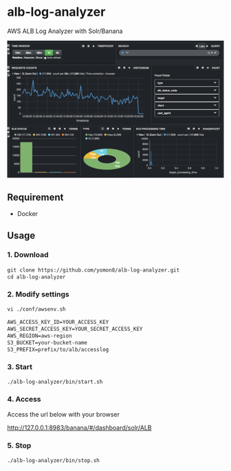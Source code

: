 alb-log-analyzer
====
AWS ALB Log Analyzer with Solr/Banana

<img src="https://raw.githubusercontent.com/yomon8/alb-log-analyzer/v0.0.2/image.png" width="600">

## Requirement

- Docker

## Usage


### 1. Download

```
git clone https://github.com/yomon8/alb-log-analyzer.git
cd alb-log-analyzer
```

### 2. Modify settings

```
vi ./conf/awsenv.sh
```

```
AWS_ACCESS_KEY_ID=YOUR_ACCESS_KEY
AWS_SECRET_ACCESS_KEY=YOUR_SECRET_ACCESS_KEY
AWS_REGION=aws-region
S3_BUCKET=your-bucket-name
S3_PREFIX=prefix/to/alb/accesslog
```

### 3. Start

```
./alb-log-analyzer/bin/start.sh
```

### 4. Access
Access the url below with your browser

http://127.0.0.1:8983/banana/#/dashboard/solr/ALB

### 5. Stop

```
./alb-log-analyzer/bin/stop.sh
```


